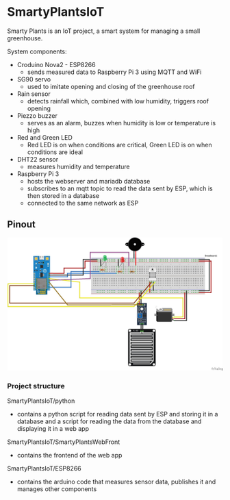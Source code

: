 # SmartyPlantsIoT
Smarty Plants is an IoT project, a smart system for managing a small greenhouse.

System components:
 - Croduino Nova2 - ESP8266
     - sends measured data to Raspberry Pi 3 using MQTT and WiFi
 - SG90 servo
     - used to imitate opening and closing of the greenhouse roof
 - Rain sensor
     - detects rainfall which, combined with low humidity, triggers roof opening
 - Piezzo buzzer
     - serves as an alarm, buzzes when humidity is low or temperature is high
 - Red and Green LED
     - Red LED is on when conditions are critical, Green LED is on when conditions are ideal
 - DHT22 sensor
     - measures humidity and temperature
 - Raspberry Pi 3
     - hosts the webserver and mariadb database
     - subscribes to an mqtt topic to read the data sent by ESP, which is then stored in a database
     - connected to the same network as ESP

## Pinout

![pinout_image](smartyPlantsPinout.jpeg)

### Project structure

SmartyPlantsIoT/python
 - contains a python script for reading data sent by ESP and storing it in a database and a script for reading the data from the database and displaying it in a web app

SmartyPlantsIoT/SmartyPlantsWebFront
 - contains the frontend of the web app

SmartyPlantsIoT/ESP8266
 - contains the arduino code that measures sensor data, publishes it and manages other components
